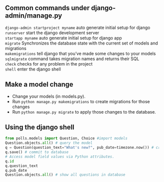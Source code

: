 ## Common commands under django-admin/manage.py
`django-admin startproject myname` auto generate initial setup for django  
`runserver` start the django development server  
`startapp myname` auto generate initial setup for django app  
`migrate` Synchronizes the database state with the current set of models and migrations  
`makemigrations` tell django that you’ve made some changes to your models  
`sqlmigrate` command takes migration names and returns their SQL  
`check` checks for any problem in the project  
`shell` enter the django shell

## Make a model change
* Change your models (in models.py).
* Run `python manage.py makemigrations` to create migrations for those changes
* Run `python manage.py migrate` to apply those changes to the database.

## Using the django shell
```python
from polls.models import Question, Choice #import models
Question.objects.all() # query the model
q = Question(question_text="What's new?", pub_date=timezone.now()) # create a new object model
q.save() # commit to database
# Access model field values via Python attributes.
q.id
q.question_text
q.pub_date
Question.objects.all() # show all questions in database
```
